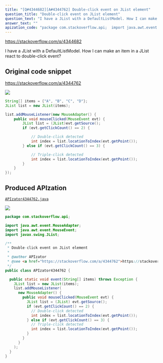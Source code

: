 ```yaml
---
title: "[Q#4344682][A#4344762] Double-click event on JList element"
question_title: "Double-click event on JList element"
question_text: "I have a JList with a DefaultListModel. How I can make an item in a JList react to double-click event?"
answer_text: ""
apization_code: "package com.stackoverflow.api;  import java.awt.event.MouseAdapter; import java.awt.event.MouseEvent; import javax.swing.JList;  /**  * Double-click event on JList element  *  * @author APIzator  * @see <a href=\"https://stackoverflow.com/a/4344762\">https://stackoverflow.com/a/4344762</a>  */ public class APIzator4344762 {    public static void event(String[] items) throws Exception {     JList list = new JList(items);     list.addMouseListener(       new MouseAdapter() {         public void mouseClicked(MouseEvent evt) {           JList list = (JList) evt.getSource();           if (evt.getClickCount() == 2) {             // Double-click detected             int index = list.locationToIndex(evt.getPoint());           } else if (evt.getClickCount() == 3) {             // Triple-click detected             int index = list.locationToIndex(evt.getPoint());           }         }       }     );   } }"
---
```


https://stackoverflow.com/q/4344682

I have a JList with a DefaultListModel.
How I can make an item in a JList react to double-click event?



## Original code snippet

https://stackoverflow.com/a/4344762



<div class="code-logo"><img src="/stackoverflow.png" /></div>

```java
String[] items = {"A", "B", "C", "D"};
JList list = new JList(items);

list.addMouseListener(new MouseAdapter() {
    public void mouseClicked(MouseEvent evt) {
        JList list = (JList)evt.getSource();
        if (evt.getClickCount() == 2) {

            // Double-click detected
            int index = list.locationToIndex(evt.getPoint());
        } else if (evt.getClickCount() == 3) {

            // Triple-click detected
            int index = list.locationToIndex(evt.getPoint());
        }
    }
});
```

## Produced APIzation

[`APIzator4344762.java`](https://github.com/pasqualesalza/apization/raw/main/data/search/APIzator4344762.java)

<div class="code-logo"><img src="/apizator.png" /></div>

```java
package com.stackoverflow.api;

import java.awt.event.MouseAdapter;
import java.awt.event.MouseEvent;
import javax.swing.JList;

/**
 * Double-click event on JList element
 *
 * @author APIzator
 * @see <a href="https://stackoverflow.com/a/4344762">https://stackoverflow.com/a/4344762</a>
 */
public class APIzator4344762 {

  public static void event(String[] items) throws Exception {
    JList list = new JList(items);
    list.addMouseListener(
      new MouseAdapter() {
        public void mouseClicked(MouseEvent evt) {
          JList list = (JList) evt.getSource();
          if (evt.getClickCount() == 2) {
            // Double-click detected
            int index = list.locationToIndex(evt.getPoint());
          } else if (evt.getClickCount() == 3) {
            // Triple-click detected
            int index = list.locationToIndex(evt.getPoint());
          }
        }
      }
    );
  }
}

```